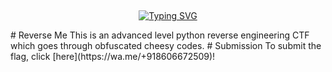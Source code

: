 ## <!-- Typing SVG -->
<p align="center">
    <a href="https://github.com/47hxl-53r">
        <img
src="https://readme-typing-svg.herokuapp.com/?size=35&width=800&lines=Python+Reverse+Engineering+CTF"
            alt="Typing SVG"
        />
    </a>
</p>
# Reverse Me
This is an advanced level python reverse engineering CTF which goes through obfuscated cheesy codes.
# Submission
To submit the flag, click [here](https://wa.me/+918606672509)!

